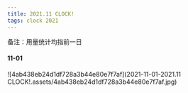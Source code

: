 ```yaml
---
title: 2021.11 CLOCK!
tags: clock 2021
---
```


备注：用量统计均指前一日

#### 11-01

![4ab438eb24d1df728a3b44e80e7f7af](2021-11-01-2021.11 CLOCK!.assets/4ab438eb24d1df728a3b44e80e7f7af.jpg)